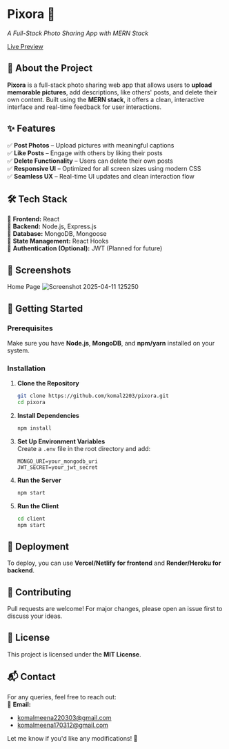 # **Pixora 📸**  
_A Full-Stack Photo Sharing App with MERN Stack_  

[Live Preview](https://pixora-frontend.onrender.com/)  

## 🚀 **About the Project**  
**Pixora** is a full-stack photo sharing web app that allows users to **upload memorable pictures**, add descriptions, like others' posts, and delete their own content. Built using the **MERN stack**, it offers a clean, interactive interface and real-time feedback for user interactions.

## ✨ **Features**  
✅ **Post Photos** – Upload pictures with meaningful captions  
✅ **Like Posts** – Engage with others by liking their posts  
✅ **Delete Functionality** – Users can delete their own posts  
✅ **Responsive UI** – Optimized for all screen sizes using modern CSS  
✅ **Seamless UX** – Real-time UI updates and clean interaction flow  

## 🛠 **Tech Stack**  
🔹 **Frontend:** React  
🔹 **Backend:** Node.js, Express.js  
🔹 **Database:** MongoDB, Mongoose  
🔹 **State Management:** React Hooks  
🔹 **Authentication (Optional):** JWT (Planned for future)

## 📸 **Screenshots**  
Home Page ![Screenshot 2025-04-11 125250](https://github.com/user-attachments/assets/4cd31197-f98d-4c64-a1fa-4d9f2a99b54c)



## 🚀 **Getting Started**  

### **Prerequisites**  
Make sure you have **Node.js**, **MongoDB**, and **npm/yarn** installed on your system.  

### **Installation**  

1. **Clone the Repository**  
   ```bash
   git clone https://github.com/komal2203/pixora.git
   cd pixora
   ```

2. **Install Dependencies**  
   ```bash
   npm install
   ```

3. **Set Up Environment Variables**  
   Create a `.env` file in the root directory and add:  
   ```env
   MONGO_URI=your_mongodb_uri
   JWT_SECRET=your_jwt_secret
   ```

4. **Run the Server**  
   ```bash
   npm start
   ```

5. **Run the Client**  
   ```bash
   cd client
   npm start
   ```

## 🚀 **Deployment**  
To deploy, you can use **Vercel/Netlify for frontend** and **Render/Heroku for backend**.  

## 🤝 **Contributing**  
Pull requests are welcome! For major changes, please open an issue first to discuss your ideas.  

## 📜 **License**  
This project is licensed under the **MIT License**.  

## 📬 **Contact**  
For any queries, feel free to reach out:  
📧 **Email:**  
- [komalmeena220303@gmail.com](mailto:komalmeena220303@gmail.com)  
- [komalmeena170312@gmail.com](mailto:komalmeena170312@gmail.com)


Let me know if you'd like any modifications! 🚀

